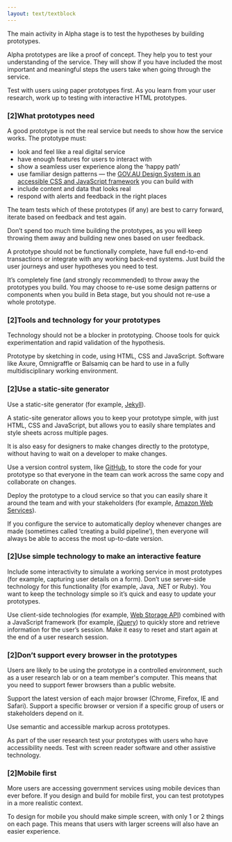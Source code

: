 ```yaml
---
layout: text/textblock
---
```


The main activity in Alpha stage is to test the hypotheses by building prototypes.

Alpha prototypes are like a proof of concept. They help you to test your understanding of the service. They will show if you have included the most important and meaningful steps the users take when going through the service.

Test with users using paper prototypes first. As you learn from your user research, work up to testing with interactive HTML prototypes.

### [2]What prototypes need

A good prototype is not the real service but needs to show how the service works. The prototype must:
- look and feel like a real digital service
- have enough features for users to interact with
- show a seamless user experience along the ‘happy path’
- use familiar design patterns — the [GOV.AU Design System is an accessible CSS and JavaScript framework](https://designsystem.gov.au) you can build with
- include content and data that looks real
- respond with alerts and feedback in the right places

The team tests which of these prototypes (if any) are best to carry forward, iterate based on feedback and test again.

Don’t spend too much time building the prototypes, as you will keep throwing them away and building new ones based on user feedback.

A prototype should not be functionally complete, have full end-to-end transactions or integrate with any working back-end systems. Just build the user journeys and user hypotheses you need to test.

It’s completely fine (and strongly recommended) to throw away the prototypes you build. You may choose to re-use some design patterns or components when you build in Beta stage, but you should not re-use a whole prototype.

### [2]Tools and technology for your prototypes

Technology should not be a blocker in prototyping. Choose tools for quick experimentation and rapid validation of the hypothesis.

Prototype by sketching in code, using HTML, CSS and JavaScript. Software like Axure, Omnigraffle or Balsamiq can be hard to use in a fully multidisciplinary working environment.

### [2]Use a static-site generator

Use a static-site generator (for example, [Jekyll](https://jekyllrb.com/)).

A static-site generator allows you to keep your prototype simple, with just HTML, CSS and JavaScript, but allows you to easily share templates and style sheets across multiple pages.

It is also easy for designers to make changes directly to the prototype, without having to wait on a developer to make changes.

Use a version control system, like [GitHub](https://github.com/), to store the code for your prototype so that everyone in the team can work across the same copy and collaborate on changes.

Deploy the prototype to a cloud service so that you can easily share it around the team and with your stakeholders (for example, [Amazon Web Services](https://aws.amazon.com/)).

If you configure the service to automatically deploy whenever changes are made (sometimes called ‘creating a build pipeline’), then everyone will always be able to access the most up-to-date version.

### [2]Use simple technology to make an interactive feature

Include some interactivity to simulate a working service in most prototypes (for example, capturing user details on a form). Don’t use server-side technology for this functionality (for example, Java, .NET or Ruby). You want to keep the technology simple so it’s quick and easy to update your prototypes.

Use client-side technologies (for example,  [Web Storage API](https://developer.mozilla.org/en-US/docs/Web/API/Web_Storage_API/Using_the_Web_Storage_API)) combined with a JavaScript framework (for example, [jQuery](https://jquery.com/)) to quickly store and retrieve information for the user’s session. Make it easy to reset and start again at the end of a user research session.

### [2]Don’t support every browser in the prototypes

Users are likely to be using the prototype in a controlled environment, such as a user research lab or on a team member's computer. This means that you need to support fewer browsers than a public website.

Support the latest version of each major browser (Chrome, Firefox, IE and Safari). Support a specific browser or version if a specific group of users or stakeholders depend on it.

Use semantic and accessible markup across prototypes.

As part of the user research test your prototypes with users who have accessibility needs. Test with screen reader software and other assistive technology.

### [2]Mobile first

More users are accessing government services using mobile devices than ever before. If you design and build for mobile first, you can test prototypes in a more realistic context.

To design for mobile you should make simple screen, with only 1 or 2 things on each page. This means that users with larger screens will also have an easier experience.
